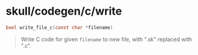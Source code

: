 # skull/codegen/c/write

```c
bool write_file_c(const char *filename)
```

> Write C code for given `filename` to new file, with ".sk" replaced with ".c".

